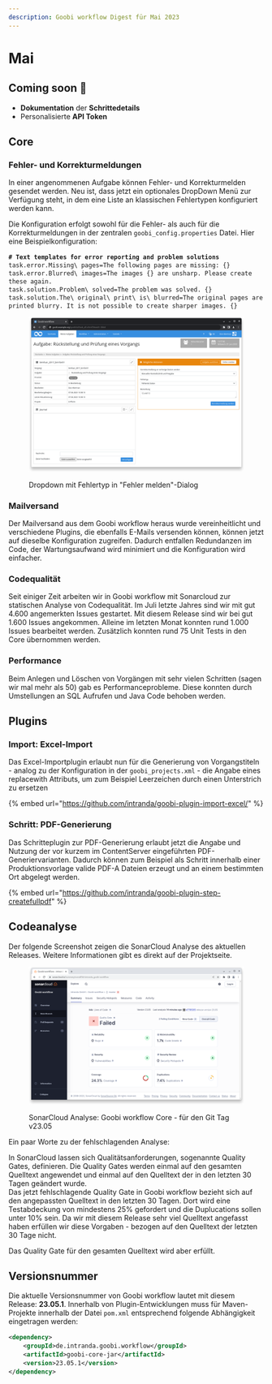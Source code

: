 ```yaml
---
description: Goobi workflow Digest für Mai 2023
---
```


# Mai

## Coming soon :rocket:

* **Dokumentation** der **Schrittedetails**
* Personalisierte **API Token**

## Core

### Fehler- und Korrekturmeldungen

In einer angenommenen Aufgabe können Fehler- und Korrekturmelden gesendet werden. Neu ist, dass jetzt ein optionales DropDown Menü zur Verfügung steht, in dem eine Liste an klassischen Fehlertypen konfiguriert werden kann.&#x20;

Die Konfiguration erfolgt sowohl für die Fehler- als auch für die Korrekturmeldungen in der zentralen `goobi_config.properties` Datei. Hier eine Beispielkonfiguration:

<pre class="language-properties"><code class="lang-properties"><strong># Text templates for error reporting and problem solutions
</strong>task.error.Missing\ pages=The following pages are missing: {}
task.error.Blurred\ images=The images {} are unsharp. Please create these again.
task.solution.Problem\ solved=The problem was solved. {}
task.solution.The\ original\ print\ is\ blurred=The original pages are printed blurry. It is not possible to create sharper images. {}
</code></pre>

<figure><img src="../.gitbook/assets/23.05_DE_report-types.png" alt=""><figcaption><p>Dropdown mit Fehlertyp in "Fehler melden"-Dialog</p></figcaption></figure>

### Mailversand

Der Mailversand aus dem Goobi workflow heraus wurde vereinheitlicht und verschiedene Plugins, die ebenfalls E-Mails versenden können, können jetzt auf dieselbe Konfiguration zugreifen. Dadurch entfallen Redundanzen im Code, der Wartungsaufwand wird minimiert und die Konfiguration wird einfacher.

### Codequalität

Seit einiger Zeit arbeiten wir in Goobi workflow mit Sonarcloud zur statischen Analyse von Codequalität. Im Juli letzte Jahres sind wir mit gut 4.600 angemerkten Issues gestartet. Mit diesem Release sind wir bei gut 1.600 Issues angekommen. Alleine im letzten Monat konnten rund 1.000 Issues bearbeitet werden. Zusätzlich konnten rund 75 Unit Tests in den Core übernommen werden.

### Performance

Beim Anlegen und Löschen von Vorgängen mit sehr vielen Schritten (sagen wir mal mehr als 50) gab es Performanceprobleme. Diese konnten durch Umstellungen an SQL Aufrufen und Java Code behoben werden.

## Plugins

### Import: Excel-Import

Das Excel-Importplugin erlaubt nun für die Generierung von Vorgangstiteln - analog zu der Konfiguration in der `goobi_projects.xml` - die Angabe eines replacewith Attributs, um zum Beispiel Leerzeichen durch einen Unterstrich zu ersetzen

{% embed url="https://github.com/intranda/goobi-plugin-import-excel/" %}

### Schritt: PDF-Generierung

Das Schritteplugin zur PDF-Generierung erlaubt jetzt die Angabe und Nutzung der vor kurzem im ContentServer eingeführten PDF-Generiervarianten. Dadurch können zum Beispiel als Schritt innerhalb einer Produktionsvorlage valide PDF-A Dateien erzeugt und an einem bestimmten Ort abgelegt werden.

{% embed url="https://github.com/intranda/goobi-plugin-step-createfullpdf" %}

## Codeanalyse

Der folgende Screenshot zeigen die SonarCloud Analyse des aktuellen Releases. Weitere Informationen gibt es direkt auf der Projektseite.

<figure><img src="../.gitbook/assets/23.05_sonar-workflow.png" alt=""><figcaption><p>SonarCloud Analyse: Goobi workflow Core - für den Git Tag v23.05</p></figcaption></figure>

Ein paar Worte zu der fehlschlagenden Analyse:&#x20;

In SonarCloud lassen sich Qualitätsanforderungen, sogenannte Quality Gates, definieren. Die Quality Gates werden einmal auf den gesamten Quelltext angewendet und einmal auf den Quelltext der in den letzten 30 Tagen geändert wurde. \
Das jetzt fehlschlagende Quality Gate in Goobi workflow bezieht sich auf den angepassten Quelltext in den letzten 30 Tagen. Dort wird eine Testabdeckung von mindestens 25% gefordert und die Duplucations sollen unter 10% sein. Da wir mit diesem Release sehr viel Quelltext angefasst haben erfüllen wir diese Vorgaben - bezogen auf den Quelltext der letzten 30 Tage nicht.&#x20;

Das Quality Gate für den gesamten Quelltext wird aber erfüllt.

## Versionsnummer

Die aktuelle Versionsnummer von Goobi workflow lautet mit diesem Release: **23.05.1**. Innerhalb von Plugin-Entwicklungen muss für Maven-Projekte innerhalb der Datei `pom.xml` entsprechend folgende Abhängigkeit eingetragen werden:&#x20;

```xml
<dependency>
    <groupId>de.intranda.goobi.workflow</groupId>
    <artifactId>goobi-core-jar</artifactId>
    <version>23.05.1</version>
</dependency>
```
